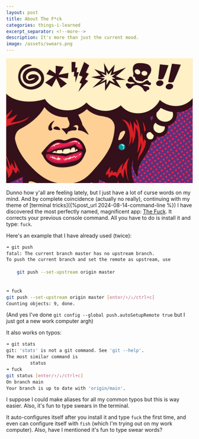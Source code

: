 ```yaml
---
layout: post
title: About The F*ck
categories: things-i-learned
excerpt_separator: <!--more-->
description: It's more than just the current mood.
image: /assets/swears.png
---
```


![a halftoned, Roy Liechtenstein-style image of a woman and a speech bubble filled with curse symbols](/assets/swears.png)

Dunno how y'all are feeling lately, but I just have a lot of curse words on my mind. And by complete coincidence (actually no really), continuing with my theme of [terminal tricks]({%post_url 2024-08-14-command-line %}) I have discovered the most perfectly named, magnificent app: [The Fuck](https://github.com/nvbn/thefuck). It corrects your previous console command. All you have to do is install it and type: `fuck`.

Here's an example that I have already used (twice):

```bash
➜ git push
fatal: The current branch master has no upstream branch.
To push the current branch and set the remote as upstream, use

    git push --set-upstream origin master


➜ fuck
git push --set-upstream origin master [enter/↑/↓/ctrl+c]
Counting objects: 9, done.
```

(And yes I've done `git config --global push.autoSetupRemote true` but I just got a new work computer argh)

It also works on typos:

```bash
➜ git stats
git: 'stats' is not a git command. See 'git --help'.
The most similar command is
         status
➜ fuck
git status [enter/↑/↓/ctrl+c]
On branch main
Your branch is up to date with 'origin/main'.
```

I suppose I could make aliases for all my common typos but this is way easier. Also, it's fun to type swears in the terminal.

It auto-configures itself after you install it and type `fuck` the first time, and even can configure itself with `fish` (which I'm trying out on my work computer). Also, have I mentioned it's fun to type swear words?
